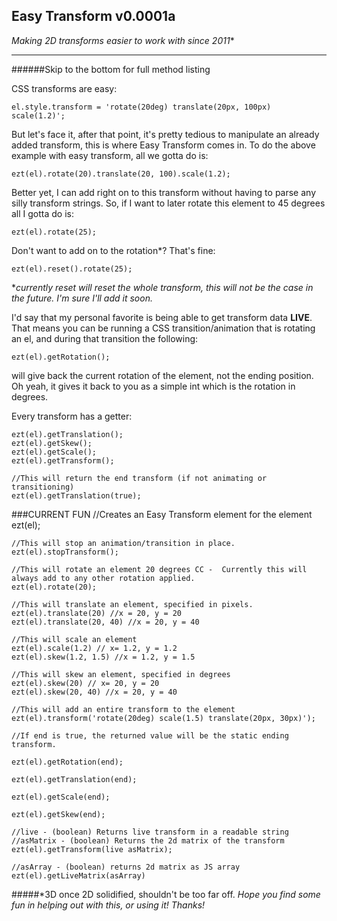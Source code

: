 Easy Transform v0.0001a
-
**Making 2D* transforms easier to work with since 2011**
_______

######Skip to the bottom for full method listing

CSS transforms are easy:

    el.style.transform = 'rotate(20deg) translate(20px, 100px) scale(1.2)';

But let's face it, after that point, it's pretty tedious to manipulate an already added transform, this is where Easy Transform comes in. To do the above example with easy transform, all we gotta do is:

    ezt(el).rotate(20).translate(20, 100).scale(1.2);

Better yet, I can add right on to this transform without having to parse any silly transform strings. So, if I want to later rotate this element to 45 degrees all I gotta do is:

    ezt(el).rotate(25);

Don't want to add on to the rotation*? That's fine:

    ezt(el).reset().rotate(25);

**currently reset will reset the whole transform, this will not be the case in the future. I'm sure I'll add it soon.*

I'd say that my personal favorite is being able to get transform data **LIVE**. That means you can be running a CSS transition/animation that is rotating an el, and during that transition the following:

    ezt(el).getRotation();

will give back the current rotation of the element, not the ending position. Oh yeah, it gives it back to you as a simple int which is the rotation in degrees.

Every transform has a getter:

    ezt(el).getTranslation();
    ezt(el).getSkew();
    ezt(el).getScale();
    ezt(el).getTransform();

    //This will return the end transform (if not animating or transitioning)
    ezt(el).getTranslation(true);

###CURRENT FUN
    //Creates an Easy Transform element for the element
    ezt(el);

    //This will stop an animation/transition in place.
    ezt(el).stopTransform();

    //This will rotate an element 20 degrees CC -  Currently this will always add to any other rotation applied. 
    ezt(el).rotate(20);

    //This will translate an element, specified in pixels.
    ezt(el).translate(20) //x = 20, y = 20
    ezt(el).translate(20, 40) //x = 20, y = 40

    //This will scale an element
    ezt(el).scale(1.2) // x= 1.2, y = 1.2
    ezt(el).skew(1.2, 1.5) //x = 1.2, y = 1.5

    //This will skew an element, specified in degrees
    ezt(el).skew(20) // x= 20, y = 20
    ezt(el).skew(20, 40) //x = 20, y = 40

    //This will add an entire transform to the element
    ezt(el).transform('rotate(20deg) scale(1.5) translate(20px, 30px)');

    //If end is true, the returned value will be the static ending transform.

    ezt(el).getRotation(end);

    ezt(el).getTranslation(end);

    ezt(el).getScale(end);

    ezt(el).getSkew(end);

    //live - (boolean) Returns live transform in a readable string
    //asMatrix - (boolean) Returns the 2d matrix of the transform
    ezt(el).getTransform(live asMatrix);
    
    //asArray - (boolean) returns 2d matrix as JS array
    ezt(el).getLiveMatrix(asArray)

#####*3D once 2D solidified, shouldn't be too far off.
*Hope you find some fun in helping out with this, or using it! Thanks!*